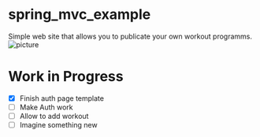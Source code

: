 # spring_mvc_example
Simple web site that allows you to publicate your own workout programms.
![picture](https://sun9-58.userapi.com/L_H00syD57Dca6N_C1wLDJsZmrXUKSiRsE8VVg/MhfM_r9VzlE.jpg)
# Work in Progress
- [x] Finish auth page template
- [ ] Make Auth work
- [ ] Allow to add workout
- [ ] Imagine something new 
